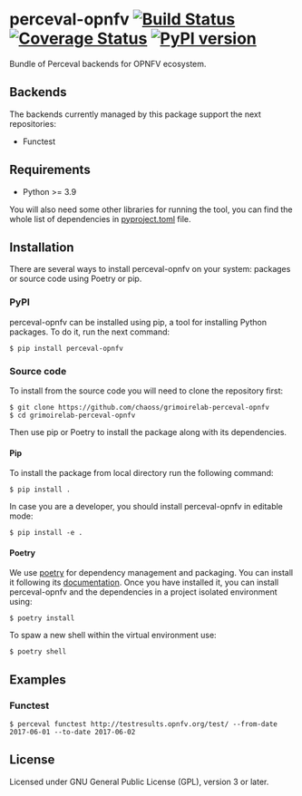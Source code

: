 # perceval-opnfv [![Build Status](https://github.com/chaoss/grimoirelab-perceval-opnfv/workflows/tests/badge.svg)](https://github.com/chaoss/grimoirelab-perceval-opnfv/actions?query=workflow:tests+branch:master+event:push) [![Coverage Status](https://img.shields.io/coveralls/chaoss/grimoirelab-perceval-opnfv.svg)](https://coveralls.io/r/chaoss/grimoirelab-perceval-opnfv?branch=master)  [![PyPI version](https://badge.fury.io/py/perceval-opnfv.svg)](https://badge.fury.io/py/perceval-opnfv)

Bundle of Perceval backends for OPNFV ecosystem.

## Backends

The backends currently managed by this package support the next repositories:

* Functest

## Requirements

 * Python >= 3.9

You will also need some other libraries for running the tool, you can find the
whole list of dependencies in [pyproject.toml](pyproject.toml) file.

## Installation

There are several ways to install perceval-opnfv on your system: packages or source 
code using Poetry or pip.

### PyPI

perceval-opnfv can be installed using pip, a tool for installing Python packages. 
To do it, run the next command:
```
$ pip install perceval-opnfv
```

### Source code

To install from the source code you will need to clone the repository first:
```
$ git clone https://github.com/chaoss/grimoirelab-perceval-opnfv
$ cd grimoirelab-perceval-opnfv
```

Then use pip or Poetry to install the package along with its dependencies.

#### Pip
To install the package from local directory run the following command:
```
$ pip install .
```
In case you are a developer, you should install perceval-opnfv in editable mode:
```
$ pip install -e .
```

#### Poetry
We use [poetry](https://python-poetry.org/) for dependency management and 
packaging. You can install it following its [documentation](https://python-poetry.org/docs/#installation).
Once you have installed it, you can install perceval-opnfv and the dependencies in 
a project isolated environment using:
```
$ poetry install
```
To spaw a new shell within the virtual environment use:
```
$ poetry shell
```

## Examples

### Functest

```
$ perceval functest http://testresults.opnfv.org/test/ --from-date 2017-06-01 --to-date 2017-06-02
```

## License

Licensed under GNU General Public License (GPL), version 3 or later.
